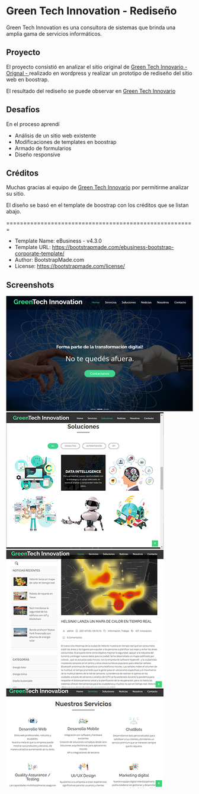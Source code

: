 # Green Tech Innovation - Rediseño

Green Tech Innovation es una consultora de sistemas que brinda una amplia gama de servicios informáticos.

## Proyecto 

El proyecto consistió en analizar el sitio original de [Green Tech Innovario - Orignal - ](http://greentechinnov.net/) realizado en wordpress y realizar un prototipo de rediseño del sitio web en boostrap.

El resultado del rediseño se puede observar en  [Green Tech Innovario](https://elicasama.github.io/greentechinnov/)



## Desafíos

En el proceso aprendí

- Análisis de un sitio web existente 
- Modificaciones de templates en boostrap
- Armado de formularios
- Diseño responsive

## Créditos

Muchas gracias al equipo de [Green Tech Innovario](http://greentechinnov.net/) por permitirme analizar su sitio.

El diseño se basó en el template de boostrap con los créditos que se listan abajo.

=======================================================

- Template Name: eBusiness - v4.3.0
- Template URL: https://bootstrapmade.com/ebusiness-bootstrap-corporate-template/
- Author: BootstrapMade.com
- License: https://bootstrapmade.com/license/

## Screenshots

![Inicio](./assets/img/readme/inicio.png)
![Soluciones](./assets/img/readme/soluciones.png)
![Blog](./assets/img/readme/blog.png) 
![Servicios](./assets/img/readme/servicios.png) 









